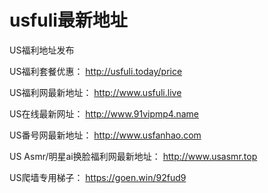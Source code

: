 # usfuli最新地址
US福利地址发布


US福利套餐优惠： http://usfuli.today/price

US福利网最新地址： http://www.usfuli.live

US在线最新网址： http://www.91vipmp4.name

US番号网最新地址： http://www.usfanhao.com

US Asmr/明星ai换脸福利网最新地址： http://www.usasmr.top

US爬墙专用梯子： https://goen.win/92fud9
